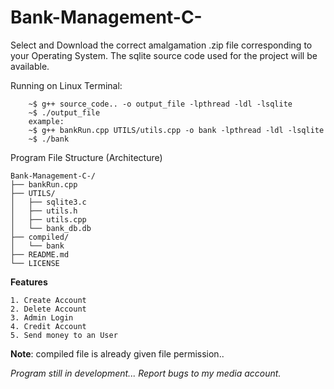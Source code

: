 # Bank-Management-C-
Select and Download the correct amalgamation .zip file corresponding to your Operating System.
The sqlite source code used for the project will be available.

Running on Linux Terminal:
```
    ~$ g++ source_code.. -o output_file -lpthread -ldl -lsqlite
    ~$ ./output_file
    example:
    ~$ g++ bankRun.cpp UTILS/utils.cpp -o bank -lpthread -ldl -lsqlite
    ~$ ./bank
```

Program File Structure (Architecture)
```
Bank-Management-C-/
├── bankRun.cpp
├── UTILS/
│   ├── sqlite3.c
│   ├── utils.h
│   ├── utils.cpp
│   └── bank_db.db
├── compiled/
│   └── bank
├── README.md
└── LICENSE
```

**Features**
```
1. Create Account
2. Delete Account
3. Admin Login
4. Credit Account
5. Send money to an User
```
**Note**: compiled file is already given file permission..

*Program still in development...*
*Report bugs to my media account.*

